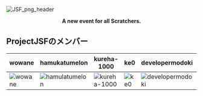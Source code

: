 <div style="border-radius: 20px;">
  
  ![JSF_png_header](https://user-images.githubusercontent.com/83564310/157997529-c5b54595-c0dd-4960-8123-23c0bbc3f375.png)

</div>

<div align="center">
  
  **A new event for all Scratchers.**
  
</div>

## ProjectJSFのメンバー

| wowane |hamukatumelon|kureha-1000| ke0 |developermodoki| Skota11 |nebanebakun| 1STEP621 |
|----|----|----|----|----|----|----|----|
|![wowane](https://cdn2.scratch.mit.edu/get_image/user/83831695_80x80.png)|![hamulatumelon](https://cdn2.scratch.mit.edu/get_image/user/61807455_80x80.png)|![kureha-1000](https://user-images.githubusercontent.com/83564310/157997108-46b88641-9406-488a-864f-699addede42e.jpg)|![ke0](https://cdn2.scratch.mit.edu/get_image/user/21487595_80x80.png)|![developermodoki](https://cdn2.scratch.mit.edu/get_image/user/58310333_80x80.png)|![Skota11](https://cdn2.scratch.mit.edu/get_image/user/79685516_80x80.png)|![nebanebakun](https://cdn2.scratch.mit.edu/get_image/user/78378908_80x80.png)|![1STEP621](https://cdn2.scratch.mit.edu/get_image/user/62309172_80x80.png)
